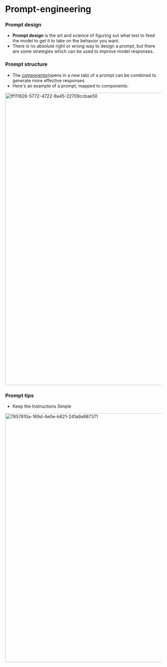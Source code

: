 # Prompt-engineering

### Prompt design
- **Prompt design** is the art and science of figuring out what text to feed the model to get it to take on the behavior you want.
- There is no absolute right or wrong way to design a prompt, but there are some strategies which can be used to improve model responses.

### Prompt structure

- The [components](https://cloud.google.com/vertex-ai/generative-ai/docs/learn/prompts/prompt-design-strategies#components-of-a-prompt)(opens in a new tab) of a prompt can be combined to generate more effective responses.
- Here's an example of a prompt, mapped to components:
<img width="1550" height="940" alt="ff111626-5772-4722-8a45-22709ccbae50" src="https://github.com/user-attachments/assets/d41713fa-09b4-4143-87d1-8a378f91af30" />


### Prompt tips
- Keep the Instructions Simple
<img width="1430" height="800" alt="7857810a-169d-4e0e-b621-241a9a987371" src="https://github.com/user-attachments/assets/82a5a69c-de0b-4b28-b6c2-ed5a1b1a9959" />

